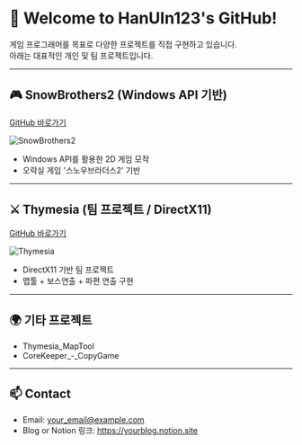 # 👋 Welcome to HanUIn123's GitHub!

게임 프로그래머를 목표로 다양한 프로젝트를 직접 구현하고 있습니다.  
아래는 대표적인 개인 및 팀 프로젝트입니다.

---

## 🎮 SnowBrothers2 (Windows API 기반)
[GitHub 바로가기](https://github.com/HanUIn123/SnowBrothers2)

![SnowBrothers2](https://raw.githubusercontent.com/HanUIn123/SnowBrothers2/main/Images/banner.png)

- Windows API를 활용한 2D 게임 모작
- 오락실 게임 '스노우브라더스2' 기반

---

## ⚔️ Thymesia (팀 프로젝트 / DirectX11)
[GitHub 바로가기](https://github.com/HanUIn123/Thymesia)

![Thymesia](https://raw.githubusercontent.com/HanUIn123/Thymesia/main/Images/banner.png)

- DirectX11 기반 팀 프로젝트
- 맵툴 + 보스연출 + 파편 연출 구현

---

## 🌍 기타 프로젝트
- Thymesia_MapTool
- CoreKeeper_-_CopyGame

---

## 📫 Contact
- Email: your_email@example.com
- Blog or Notion 링크: https://yourblog.notion.site
